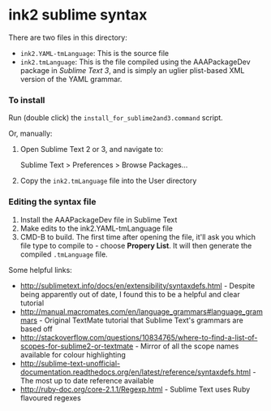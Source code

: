 # ink2 sublime syntax
There are two files in this directory:

 * `ink2.YAML-tmLanguage`: This is the source file
 * `ink2.tmLanguage`: This is the file compiled using the AAAPackageDev package in *Sublime Text 3*, and is simply an uglier plist-based XML version of the YAML grammar.


### To install

Run (double click) the `install_for_sublime2and3.command` script.

Or, manually:

1. Open Sublime Text 2 or 3, and navigate to:

	Sublime Text > Preferences > Browse Packages...
	
2. Copy the `ink2.tmLanguage` file into the User directory


### Editing the syntax file

1. Install the AAAPackageDev file in Sublime Text
2. Make edits to the ink2.YAML-tmLanguage file
3. CMD-B to build. The first time after opening the file, it'll ask you which file type to compile to - choose **Propery List**. It will then generate the compiled `.tmLanguage` file.

Some helpful links:

 - <http://sublimetext.info/docs/en/extensibility/syntaxdefs.html> - Despite being apparently out of date, I found this to be a helpful and clear tutorial
 - <http://manual.macromates.com/en/language_grammars#language_grammars> - Original TextMate tutorial that Sublime Text's grammars are based off
 - <http://stackoverflow.com/questions/10834765/where-to-find-a-list-of-scopes-for-sublime2-or-textmate> - Mirror of all the scope names available for colour highlighting
 - <http://sublime-text-unofficial-documentation.readthedocs.org/en/latest/reference/syntaxdefs.html> - The most up to date reference available
 - <http://ruby-doc.org/core-2.1.1/Regexp.html> - Sublime Text uses Ruby flavoured regexes